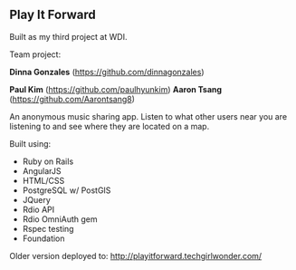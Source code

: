 ## Play It Forward

Built as my third project at WDI. 

Team project:

**Dinna Gonzales** (https://github.com/dinnagonzales)

**Paul Kim** (https://github.com/paulhyunkim)
**Aaron Tsang** (https://github.com/Aarontsang8)

An anonymous music sharing app. Listen to what other users near you are listening to and see where they are located on a map.

Built using: 
* Ruby on Rails
* AngularJS
* HTML/CSS
* PostgreSQL w/ PostGIS
* JQuery
* Rdio API
* Rdio OmniAuth gem
* Rspec testing
* Foundation

Older version deployed to: http://playitforward.techgirlwonder.com/